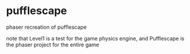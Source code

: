 # pufflescape
phaser recreation of pufflescape

note that Level1 is a test for the game physics engine, and Pufflescape is the phaser project for the entire game
